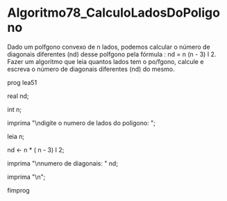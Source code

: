 # Algoritmo78_CalculoLadosDoPoligono

Dado um polfgono convexo de n lados, podemos calcular o número de diagonais
diferentes (nd) desse polfgono pela fórmula : nd = n (n - 3) I 2. Fazer um algoritmo
que leia quantos lados tem o po/fgono, calcule e escreva o número de diagonais
diferentes (nd) do mesmo.

prog lea51

real nd;

int n;

imprima "\ndigite o numero de lados do poligono: ";

leia n;

nd <- n * ( n - 3) I 2;

imprima "\nnumero de diagonais: " nd;

imprima "\n";

fimprog
